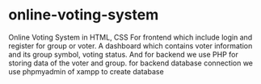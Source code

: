 # online-voting-system
Online Voting System in HTML, CSS For frontend which include login and register for group  or voter. A dashboard which contains voter information and its group symbol, voting status. And  for backend we use PHP for storing data of the voter and group. 
for backend database connection we use phpmyadmin of xampp to create database
